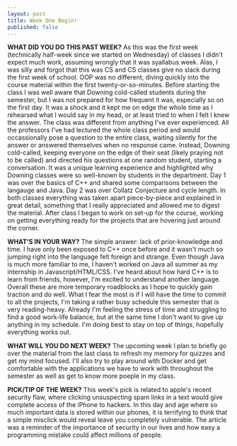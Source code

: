 ```yaml
---
layout: post
title: Week One Begin!
published: false
---
```


**WHAT DID YOU DO THIS PAST WEEK?** As this was the first week (technically half-week since we started on Wednesday) of classes I didn't expect much work, assuming wrongly that it was syallabus week. Alas, I was silly and forgot that this was CS and CS classes give no slack during the first week of school. OOP was no different, diving quickly into the course material within the first twenty-or-so-minutes. Before starting the class I was well aware that Downing cold-called students during the semester, but I was not prepared for how frequent it was, especially so on the first day. It was a shock and it kept me on edge the whole time as I rehearsed what I would say in my head, or at least tried to when I felt I knew the answer. The class was different from anything I've ever experienced. All the professors I've had lectured the whole class period and would occassionally pose a question to the entire class, waiting silently for the answer or answered themselves when no response came. Instead, Downing cold-called, keeping everyone on the edge of their seat (likely praying not to be called) and directed his questions at one random student, starting a conversation. It was a unique learning experience and highlighted why Downing classes were so well-known by students in the department. Day 1 was over the basics of C++ and shared some comparisons between the langauge and Java. Day 2 was over Collatz Conjecture and cycle length. In both classes everything was taken apart piece-by-piece and explained in great detail, something that I really appreciated and allowed me to digest the material. After class I began to work on set-up for the course, working on getting everything ready for the projects that are hovering just around the corner.

**WHAT'S IN YOUR WAY?** The simple answer: lack of prior-knowledge and time. I have only been exposed to C++ once before and it wasn't much so jumping right into the language felt foreign and strange. Even though Java is much more familiar to me, I haven't worked on Java all summer as my internship in Javascript/HTML/CSS. I've heard about how hard C++ is to learn from friends, however, I'm excited to understand another language. Overall these are more temporary roadblocks as I hope to quickly gain traction and do well. What I fear the most is if I will have the time to commit to all the projects, I'm taking a rather busy schedule this semester that is very reading-heavy. Already I'm feeling the stress of time and struggling to find a good work-life balance, but at the same time I don't want to give up anything in my schedule. I'm doing best to stay on top of things, hopefully everything works out.

**WHAT WILL YOU DO NEXT WEEK?** The upcoming week I plan to briefly go over the material from the last class to refresh my memory for quizzes and get my mind focused. I'll also try to play around with Docker and get comfortable with the applications we have to work with throughout the semester as well as get to know more poeple in my class.

**PICK/TIP OF THE WEEK?** This week's pick is related to apple's recent security flaw, where clicking unsuspecting spam links in a text would give complete access of the iPhone to hackers. In this day and age where so much important data is stored within our phones, it is terrifying to think that a simple misclick would reveal leave you completely vulnerable. The article was a reminder of the importance of security in our lives and how easy a programming mistake could affect millions of people. 
